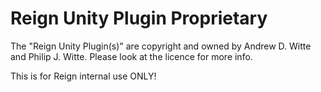 Reign Unity Plugin Proprietary
==================

The "Reign Unity Plugin(s)" are copyright and owned by Andrew D. Witte and Philip J. Witte.
Please look at the licence for more info.

This is for Reign internal use ONLY!